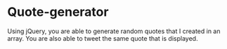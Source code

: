 # Quote-generator

Using jQuery, you are able to generate random quotes that I created in an array. You are also able to tweet the same quote that is displayed.
